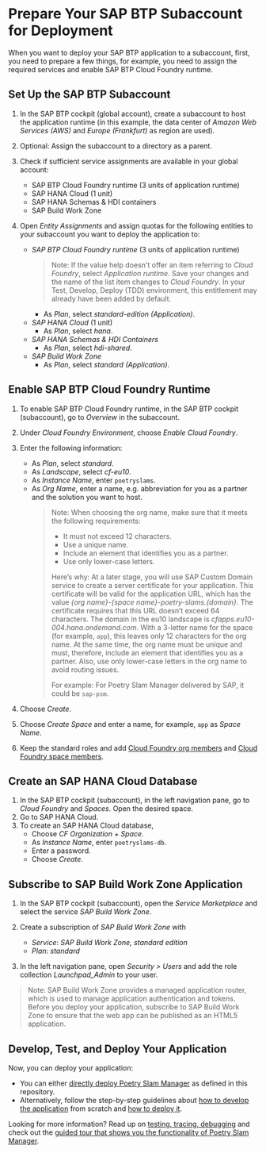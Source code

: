 # Prepare Your SAP BTP Subaccount for Deployment

When you want to deploy your SAP BTP application to a subaccount, first, you need to prepare a few things, for example, you need to assign the required services and enable SAP BTP Cloud Foundry runtime.

## Set Up the SAP BTP Subaccount

1. In the SAP BTP cockpit (global account), create a subaccount to host the application runtime (in this example, the data center of *Amazon Web Services (AWS)* and *Europe (Frankfurt)* as region are used).

2. Optional: Assign the subaccount to a directory as a parent.

3. Check if sufficient service assignments are available in your global account:
	- SAP BTP Cloud Foundry runtime (3 units of application runtime)
	- SAP HANA Cloud (1 unit)
	- SAP HANA Schemas & HDI containers
	- SAP Build Work Zone 

4. Open *Entity Assignments* and assign quotas for the following entities to your subaccount you want to deploy the application to: 
	- *SAP BTP Cloud Foundry runtime* (3 units of application runtime)
    	> Note: If the value help doesn't offer an item referring to *Cloud Foundry*, select *Application runtime*. Save your changes and the name of the list item changes to *Cloud Foundry*. In your Test, Develop, Deploy (TDD) environment, this entitlement may already have been added by default.
		- As *Plan*, select *standard-edition (Application)*.
	- *SAP HANA Cloud* (1 unit)
		- As *Plan*, select *hana*.
	- *SAP HANA Schemas & HDI Containers*
		- As *Plan*, select *hdi-shared*.
	- *SAP Build Work Zone*
		- As *Plan*, select *standard (Application)*. 


## Enable SAP BTP Cloud Foundry Runtime

1. To enable SAP BTP Cloud Foundry runtime, in the SAP BTP cockpit (subaccount), go to *Overview* in the subaccount. 
2. Under *Cloud Foundry Environment*, choose *Enable Cloud Foundry*.
3. Enter the following information:
	- As *Plan*, select *standard*.
	- As *Landscape*, select *cf-eu10*. 
	- As *Instance Name*, enter `poetryslams`.
	- As *Org Name*, enter a name, e.g. abbreviation for you as a partner and the solution you want to host.
	  > Note: When choosing the org name, make sure that it meets the following requirements: 
	  > - It must not exceed 12 characters.
	  > - Use a unique name.
	  > - Include an element that identifies you as a partner.
	  > - Use only lower-case letters. 
	  >
	  > Here’s why: At a later stage, you will use SAP Custom Domain service to create a server certificate for your application. This certificate will be valid for the application URL, which has the value *{org name}-{space name}-poetry-slams.{domain}*. The certificate requires that this URL doesn’t exceed 64 characters. The domain in the eu10 landscape is *cfapps.eu10-004.hana.ondemand.com*. With a 3-letter name for the space (for example, `app`), this leaves only 12 characters for the org name. At the same time, the org name must be unique and must, therefore, include an element that identifies you as a partner. Also, use only lower-case letters in the org name to avoid routing issues.
	  >
	  > For example: For Poetry Slam Manager delivered by SAP, it could be `sap-psm`.

4. Choose *Create*. 
5. Choose *Create Space* and enter a name, for example, `app` as *Space Name*.
6. Keep the standard roles and add [Cloud Foundry org members](https://help.sap.com/docs/btp/sap-business-technology-platform/add-org-members-using-cockpit) and [Cloud Foundry space members](https://help.sap.com/docs/btp/sap-business-technology-platform/add-space-members-using-cockpit).

## Create an SAP HANA Cloud Database

1. In the SAP BTP cockpit (subaccount), in the left navigation pane, go to *Cloud Foundry* and *Spaces*. Open the desired space.
2. Go to SAP HANA Cloud.
3. To create an SAP HANA Cloud database, 
	- Choose *CF Organization + Space*.
	- As *Instance Name*, enter `poetryslams-db`.
	- Enter a password.
	- Choose *Create*.

## Subscribe to SAP Build Work Zone Application

1. In the SAP BTP cockpit (subaccount), open the *Service Marketplace* and select the service *SAP Build Work Zone*.

2. Create a subscription of *SAP Build Work Zone* with
    - *Service*: *SAP Build Work Zone, standard edition*
    -  *Plan*: *standard*

3. In the left navigation pane, open *Security > Users* and add the role collection *Launchpad_Admin* to your user.

> Note: SAP Build Work Zone provides a managed application router, which is used to manage application authentication and tokens. Before you deploy your application, subscribe to SAP Build Work Zone to ensure that the web app can be published as an HTML5 application.

## Develop, Test, and Deploy Your Application

Now, you can deploy your application:
- You can either [directly deploy Poetry Slam Manager](./13-Deploy-Sample-Application.md) as defined in this repository.
- Alternatively, follow the step-by-step guidelines about [how to develop the application](./14-Develop-Core-Application.md) from scratch and [how to deploy it](./15-One-Off-Deployment.md).

Looking for more information? Read up on [testing, tracing, debugging](./16-Test-Trace-Debug.md) and check out the [guided tour that shows you the functionality of Poetry Slam Manager](./17-Guided-Tour.md).
